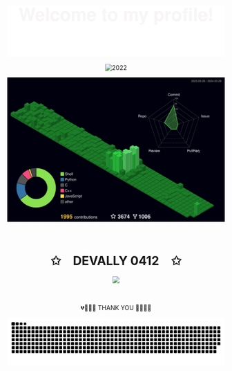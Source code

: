 <p align="center">
  <img  src="assets/Bottom_up.svg"
    alt="example" />
</p>

<p align="center">
  <img  src="assets/2022.gif"
    alt="2022" />
</p>

<p align="center">
  <img  src="assets/profile-night-green.svg"
    alt="profile-night-green" />
</p>

<br>
<p align="center">
    <h1 align="center">✩&emsp;DEVALLY 0412&emsp;✩</h1>
</p>
<p align="center">
    <img src="https://readme-typing-svg.herokuapp.com/?lines=Yoooooooooooooooo;Welcome+to+my+profile!;Have+a+look+around!&font=Fira%20Code&color=%23D62F79&center=true&width=280&height=50">
</p>
<br>
<p align="center">💔💙💓💝 THANK YOU 💚💗💘💖</p>
<p align="center">
  <img  src="github-contribution-grid-snake.svg"
    alt="example" />
</p>
